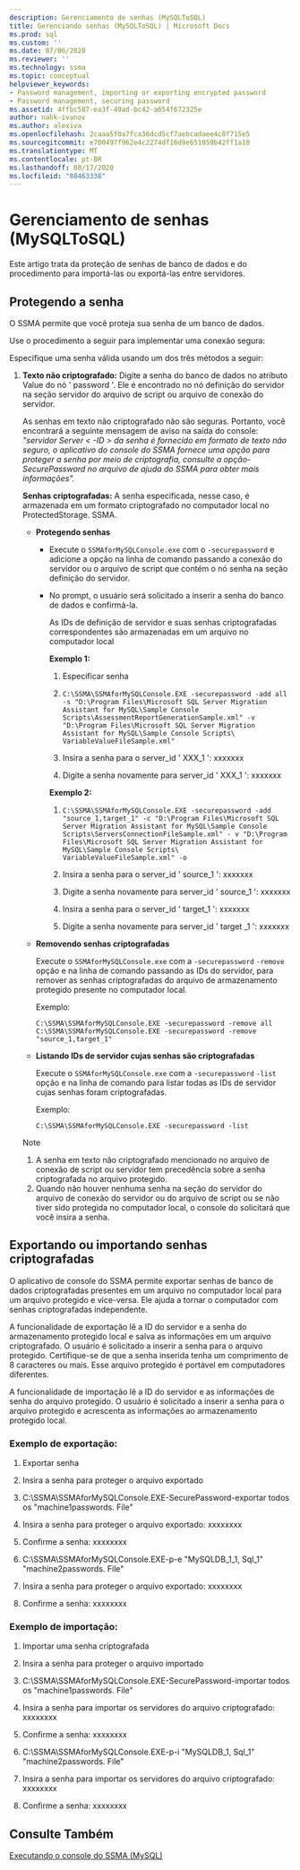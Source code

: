 ```yaml
---
description: Gerenciamento de senhas (MySQLToSQL)
title: Gerenciando senhas (MySQLToSQL) | Microsoft Docs
ms.prod: sql
ms.custom: ''
ms.date: 07/06/2020
ms.reviewer: ''
ms.technology: ssma
ms.topic: conceptual
helpviewer_keywords:
- Password management, importing or exporting encrypted password
- Password management, securing password
ms.assetid: 4ffbc587-ea3f-49ad-bc42-a654f672325e
author: nahk-ivanov
ms.author: alexiva
ms.openlocfilehash: 2caaa5f0a7fca36dcd5cf7aebcadaee4c8f715e5
ms.sourcegitcommit: e700497f962e4c2274df16d9e651059b42ff1a10
ms.translationtype: MT
ms.contentlocale: pt-BR
ms.lasthandoff: 08/17/2020
ms.locfileid: "88463338"
---
```

# <a name="managing-passwords-mysqltosql"></a>Gerenciamento de senhas (MySQLToSQL)
Este artigo trata da proteção de senhas de banco de dados e do procedimento para importá-las ou exportá-las entre servidores.
  
## <a name="securing-password"></a>Protegendo a senha  
O SSMA permite que você proteja sua senha de um banco de dados.  
  
Use o procedimento a seguir para implementar uma conexão segura:  
  
Especifique uma senha válida usando um dos três métodos a seguir:  
  
1.  **Texto não criptografado:** Digite a senha do banco de dados no atributo Value do nó ' password '. Ele é encontrado no nó definição do servidor na seção servidor do arquivo de script ou arquivo de conexão do servidor.  
  
    As senhas em texto não criptografado não são seguras. Portanto, você encontrará a seguinte mensagem de aviso na saída do console: *"servidor Server &lt; -ID &gt; da senha é fornecido em formato de texto não seguro, o aplicativo do console do SSMA fornece uma opção para proteger a senha por meio de criptografia, consulte a opção-SecurePassword no arquivo de ajuda do SSMA para obter mais informações".*  
  
    **Senhas criptografadas:** A senha especificada, nesse caso, é armazenada em um formato criptografado no computador local no ProtectedStorage. SSMA.  
  
    -   **Protegendo senhas**  
  
        -   Execute o `SSMAforMySQLConsole.exe` com o `-securepassword` e adicione a opção na linha de comando passando a conexão do servidor ou o arquivo de script que contém o nó senha na seção definição do servidor.  
  
        -   No prompt, o usuário será solicitado a inserir a senha do banco de dados e confirmá-la.  
  
            As IDs de definição de servidor e suas senhas criptografadas correspondentes são armazenadas em um arquivo no computador local  
            
            **Exemplo 1:**
            
            1. Especificar senha
            
            2. `C:\SSMA\SSMAforMySQLConsole.EXE -securepassword -add all -s "D:\Program Files\Microsoft SQL Server Migration Assistant for MySQL\Sample Console Scripts\AssessmentReportGenerationSample.xml" -v "D:\Program Files\Microsoft SQL Server Migration Assistant for MySQL\Sample Console Scripts\ VariableValueFileSample.xml"`
            
            3. Insira a senha para o server_id ' XXX_1 ': xxxxxxx
            
            4. Digite a senha novamente para server_id ' XXX_1 ': xxxxxxx
            
            **Exemplo 2:**
            
            1. `C:\SSMA\SSMAforMySQLConsole.EXE -securepassword -add "source_1,target_1" -c "D:\Program Files\Microsoft SQL Server Migration Assistant for MySQL\Sample Console Scripts\ServersConnectionFileSample.xml" - v "D:\Program Files\Microsoft SQL Server Migration Assistant for MySQL\Sample Console Scripts\ VariableValueFileSample.xml" -o`
            
            2. Insira a senha para o server_id ' source_1 ': xxxxxxx
            
            3. Digite a senha novamente para server_id ' source_1 ': xxxxxxx
            
            4. Insira a senha para o server_id ' target_1 ': xxxxxxx
            
            5. Digite a senha novamente para server_id ' target _1 ': xxxxxxx
            
    -   **Removendo senhas criptografadas**  
  
        Execute o `SSMAforMySQLConsole.exe` com a `-securepassword` `-remove` opção e na linha de comando passando as IDs do servidor, para remover as senhas criptografadas do arquivo de armazenamento protegido presente no computador local.  
  
        Exemplo:  

        ```console
        C:\SSMA\SSMAforMySQLConsole.EXE -securepassword -remove all
        C:\SSMA\SSMAforMySQLConsole.EXE -securepassword -remove "source_1,target_1"  
        ```
  
    -   **Listando IDs de servidor cujas senhas são criptografadas**  
  
        Execute o `SSMAforMySQLConsole.exe` com a `-securepassword` `-list` opção e na linha de comando para listar todas as IDs de servidor cujas senhas foram criptografadas.  
  
        Exemplo:  
        
        ```console
        C:\SSMA\SSMAforMySQLConsole.EXE -securepassword -list  
        ```
  
    > [!NOTE]  
    > 1.  A senha em texto não criptografado mencionado no arquivo de conexão de script ou servidor tem precedência sobre a senha criptografada no arquivo protegido.  
    > 2.  Quando não houver nenhuma senha na seção do servidor do arquivo de conexão do servidor ou do arquivo de script ou se não tiver sido protegida no computador local, o console do solicitará que você insira a senha.  
  
## <a name="exporting-or-importing-encrypted-passwords"></a>Exportando ou importando senhas criptografadas  
O aplicativo de console do SSMA permite exportar senhas de banco de dados criptografadas presentes em um arquivo no computador local para um arquivo protegido e vice-versa. Ele ajuda a tornar o computador com senhas criptografadas independente.

A funcionalidade de exportação lê a ID do servidor e a senha do armazenamento protegido local e salva as informações em um arquivo criptografado. O usuário é solicitado a inserir a senha para o arquivo protegido. Certifique-se de que a senha inserida tenha um comprimento de 8 caracteres ou mais. Esse arquivo protegido é portável em computadores diferentes.

A funcionalidade de importação lê a ID do servidor e as informações de senha do arquivo protegido. O usuário é solicitado a inserir a senha para o arquivo protegido e acrescenta as informações ao armazenamento protegido local.  
  
### <a name="export-example"></a>Exemplo de exportação:  

1. Exportar senha

2. Insira a senha para proteger o arquivo exportado

3. C:\SSMA\SSMAforMySQLConsole.EXE-SecurePassword-exportar todos os "machine1passwords. File"

4. Insira a senha para proteger o arquivo exportado: xxxxxxxx

5. Confirme a senha: xxxxxxxx

6. C:\SSMA\SSMAforMySQLConsole.EXE-p-e "MySQLDB_1_1, Sql_1" "machine2passwords. File"

7. Insira a senha para proteger o arquivo exportado: xxxxxxxx

8. Confirme a senha: xxxxxxxx  
  
### <a name="import-example"></a>Exemplo de importação:  

1. Importar uma senha criptografada

2. Insira a senha para proteger o arquivo importado

3. C:\SSMA\SSMAforMySQLConsole.EXE-SecurePassword-importar todos os "machine1passwords. File"

4. Insira a senha para importar os servidores do arquivo criptografado: xxxxxxxx

5. Confirme a senha: xxxxxxxx

6. C:\SSMA\SSMAforMySQLConsole.EXE-p-i "MySQLDB_1, Sql_1" "machine2passwords. File"

7. Insira a senha para importar os servidores do arquivo criptografado: xxxxxxxx

8. Confirme a senha: xxxxxxxx  
  
## <a name="see-also"></a>Consulte Também  
[Executando o console do SSMA (MySQL)](https://msdn.microsoft.com/e3e9f7e4-0619-4861-a202-3d5d39953b26)  
  
